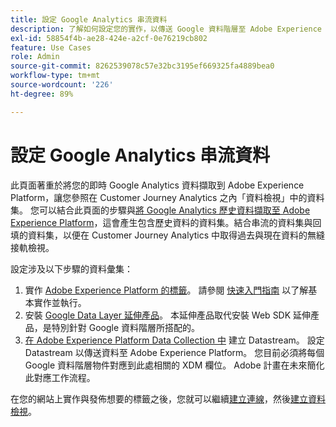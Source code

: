 ```yaml
---
title: 設定 Google Analytics 串流資料
description: 了解如何設定您的實作，以傳送 Google 資料階層至 Adobe Experience Platform
exl-id: 58854f4b-ae28-424e-a2cf-0e76219cb802
feature: Use Cases
role: Admin
source-git-commit: 8262539078c57e32bc3195ef669325fa4889bea0
workflow-type: tm+mt
source-wordcount: '226'
ht-degree: 89%

---
```


# 設定 Google Analytics 串流資料

此頁面著重於將您的即時 Google Analytics 資料擷取到 Adobe Experience Platform，讓您參照在 Customer Journey Analytics 之內「資料檢視」中的資料集。 您可以結合此頁面的步驟與[將 Google Analytics 歷史資料擷取至 Adobe Experience Platform](backfill.md)，這會產生包含歷史資料的資料集。結合串流的資料集與回填的資料集，以便在 Customer Journey Analytics 中取得過去與現在資料的無縫接軌檢視。

設定涉及以下步驟的資料彙集：

1. 實作 [&#x200B; Adobe Experience Platform 的標籤](https://experienceleague.adobe.com/docs/experience-platform/tags/home.html?lang=zh-Hant)。 請參閱 [快速入門指南](https://experienceleague.adobe.com/docs/experience-platform/tags/get-started/quick-start.html?lang=zh-Hant) 以了解基本實作並執行。
1. 安裝 [Google Data Layer 延伸產品](https://experienceleague.adobe.com/docs/experience-platform/tags/extensions/adobe/google-data-layer/overview.html?lang=zh-Hant)。 本延伸產品取代安裝 Web SDK 延伸產品，是特別針對 Google 資料階層所搭配的。
1. [在 Adobe Experience Platform Data Collection 中](https://experienceleague.adobe.com/docs/experience-platform/edge/datastreams/overview.html?lang=zh-Hant) 建立 Datastream。 設定 Datastream 以傳送資料至 Adobe Experience Platform。 您目前必須將每個 Google 資料階層物件對應到此處相關的 XDM 欄位。 Adobe 計畫在未來簡化此對應工作流程。

在您的網站上實作與發佈想要的標籤之後，您就可以繼續[建立連線](/help/connections/create-connection.md)，然後[建立資料檢視](/help/data-views/create-dataview.md)。
